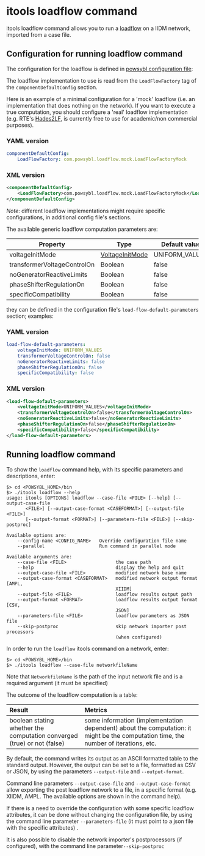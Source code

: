 # itools loadflow command

itools loadflow command allows you to run a [loadflow](../architecture/loadflow) on a IIDM network, imported from a case file.  

## Configuration for running loadflow command
The configuration for the loadflow is defined in [powsybl configuration file](../configuration/configuration.md): 

The loadflow implementation to use is read from the `LoadFlowFactory` tag of the `componentDefaultConfig` section. 

Here is an example of a minimal configuration for a 'mock' loadflow (i.e. an implementation that does nothing on the network). If you want to execute a true computation, you should configure a 'real' loadflow implementation 
(e.g. RTE's [Hades2LF](http://www.rte.itesla-pst.org/), is currently free to use for academic/non commercial purposes).

### YAML version
```yaml
componentDefaultConfig:
    LoadFlowFactory: com.powsybl.loadflow.mock.LoadFlowFactoryMock
```
### XML version
```xml
<componentDefaultConfig>
    <LoadFlowFactory>com.powsybl.loadflow.mock.LoadFlowFactoryMock</LoadFlowFactory>
</componentDefaultConfig>
```

*Note*: different loadflow implementations might require specific configurations, in additional config file's sections.


  
The available generic loadflow computation parameters are:

| Property | Type | Default value | Required | Comment |
| -------- | ---- | ------------- | -------- | ------- |
| voltageInitMode | [VoltageInitMode](../../loadflow/loadflow-api/src/main/java/com/powsybl/loadflow/LoadFlowParameters.java) | UNIFORM_VALUES | false | |
| transformerVoltageControlOn | Boolean | false | false | |
| noGeneratorReactiveLimits | Boolean | false | false | |
| phaseShifterRegulationOn | Boolean | false | false | |
| specificCompatibility | Boolean | false | false | |

they can be defined in the configuration file's  ```load-flow-default-parameters``` section; examples:

### YAML version
```yaml
load-flow-default-parameters:
    voltageInitMode: UNIFORM_VALUES
    transformerVoltageControlOn: false
    noGeneratorReactiveLimits: false
    phaseShifterRegulationOn: false
    specificCompatibility: false
```
### XML version
```xml
<load-flow-default-parameters>
    <voltageInitMode>UNIFORM_VALUES</voltageInitMode>
    <transformerVoltageControlOn>false</transformerVoltageControlOn>
    <noGeneratorReactiveLimits>false</noGeneratorReactiveLimits>
    <phaseShifterRegulationOn>false</phaseShifterRegulationOn>
    <specificCompatibility>false</specificCompatibility>
</load-flow-default-parameters>
```


## Running loadflow command 
To show the `loadflow` command help, with its specific parameters and descriptions, enter: 

```
$> cd <POWSYBL_HOME>/bin
$> ./itools loadflow --help
usage: itools [OPTIONS] loadflow --case-file <FILE> [--help] [--output-case-file
       <FILE>] [--output-case-format <CASEFORMAT>] [--output-file <FILE>]
       [--output-format <FORMAT>] [--parameters-file <FILE>] [--skip-postproc]

Available options are:
    --config-name <CONFIG_NAME>   Override configuration file name
    --parallel                    Run command in parallel mode

Available arguments are:
    --case-file <FILE>                  the case path
    --help                              display the help and quit
    --output-case-file <FILE>           modified network base name
    --output-case-format <CASEFORMAT>   modified network output format [AMPL,
                                        XIIDM]
    --output-file <FILE>                loadflow results output path
    --output-format <FORMAT>            loadflow results output format [CSV,
                                        JSON]
    --parameters-file <FILE>            loadflow parameters as JSON file
    --skip-postproc                     skip network importer post processors
                                        (when configured)
```
                                        
In order to run the `loadflow` itools command on a network, enter:

```
$> cd <POWSYBL_HOME>/bin
$> ./itools loadflow --case-file networkfileName
```

Note that `NetworkfileName` is the path of the input network file and is a required argument (it must be specified)

The outcome of the loadflow computation is a table:

| Result | Metrics |
| :--- | :--- |
| boolean stating whether the computation converged (true) or not (false) | some information (implementation dependent) about the computation: it might be the computation time, the number of iterations, etc. |

By default, the command writes its output as an ASCII formatted table to the standard output. However, the output can be set to a file, formatted as CSV or JSON, by using the parameters ```--output-file``` and ```--output-format```.

Command line parameters  ```--output-case-file``` and ```--output-case-format``` allow exporting the post loadflow network to a file, in a specific format (e.g. XIIDM, AMPL. The available options are shown in the command help).

If there is a need to override the configuration with some specific loadflow attributes, it can be done without changing the configuration file, by using the command line parameter ```--parameters-file``` (it must point to a json file with the specific attributes) .

It is also possible to disable the network importer's postprocessors (if configured),  with the command line parameter```--skip-postproc``` 
